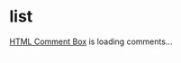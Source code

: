 # list
<html lang="ja">
 <head>
  <meta charset="utf-8" />
<style type="text/css">

  p {
color: #fffafa;
font-size: 1.5em;
 }
<!--
 .red {color:#ff0000;}
 .grey {color:#999999;}
 .snow {color:#fffafa;}
 .yellow {color:#ff0000; background:#ffff00;}
 .blue {color:#0000ff;}
 .white {color:#ffffff; blinking;}
 .waku {border:2px dotted #99cc66;
　　　　　　line-height: 200%;
　　　　　　padding: 10px;}
 -->

 #preview{
position: relative;
border: 3px solid #333;
background: #444;
padding: 5px;
display: none;
color: #FFF;
text-align: center;
}

#wrap {background:none} /*PC用の背景はオフ*/
body::before {
  content:"";
  display:block;
  position:fixed;
  top:0;
  left:0;
  z-index:-1;
  width:100%;
  height:100vh;
  background:url(https://torokoid.github.io/shiba/20190603_001.JPG) center/cover no-repeat; /*fixedをトル！*/
  -webkit-background-size:cover;/*Android4*/
  }

body {
background-color: rgba(0, 225, 0, 0.4); 
}
section {
background-color: rgba(0, 225, 0, 0.8);
}

@media	screen and (min-width: 540px),
screen and (orientation: landscape) {
   p.note { display: none; }
}



</style> 

<link href="https://cdnjs.cloudflare.com/ajax/libs/lightbox2/2.7.1/css/lightbox.css" rel="stylesheet">
   
</head>
<!--
<body onload="alert('雪路はんなりの会の記録〜〜(^o^)/')" onunload="alert('再会の時まで、元気でお過ごしくださいませ〜(^o^)/')">
-->
<div>
 <!--
<h1><span class="yellow"><marquee behavior="alternate">!!! クラス会名簿 !!!</marquee></span></h1>
<p><a href="https://torokoid.github.io/home">Home</a>><a href="https://torokoid.github.io/oizumi">2019年同期会</a>>クラス会名簿</p>
<!--
<p class="note">
  モバイル端末をお使いの場合は、画面を横向きにするとより見やすくご覧頂けます。
</p>

<!--
<br><br><br><br><br><br><br><br><br><br><br><br><br><br><br><br><br><br><br><br><br><br><br><br><br><br><br><br><br><br>
<a href="20190613_001.png" data-lightbox="abc"><img src="20190613_001.png" alt="サンプル画像" width="900" /></a>
<a href="20190613_002.png" data-lightbox="abc"><img src="20190613_002.png" alt="サンプル画像" width="900" /></a>
<a href="20190613_003.png" data-lightbox="abc"><img src="20190613_003.png" alt="サンプル画像" width="900" /></a>
<a href="20190613_004.png" data-lightbox="abc"><img src="20190613_004.png" alt="サンプル画像" width="900" /></a>
<a href="20190613_005.png" data-lightbox="abc"><img src="20190613_005.png" alt="サンプル画像" width="900" /></a>
<a href="20190613_006.png" data-lightbox="abc"><img src="20190613_006.png" alt="サンプル画像" width="900" /></a>
<a href="20190613_007.png" data-lightbox="abc"><img src="20190613_007.png" alt="サンプル画像" width="900" /></a>
<a href="20190613_008.png" data-lightbox="abc"><img src="20190613_008.png" alt="サンプル画像" width="900" /></a>
<a href="20190613_009.png" data-lightbox="abc"><img src="20190613_009.png" alt="サンプル画像" width="900" /></a>
<a href="20190613_010.png" data-lightbox="abc"><img src="20190613_010.png" alt="サンプル画像" width="900" /></a>
<a href="20190613_011.png" data-lightbox="abc"><img src="20190613_011.png" alt="サンプル画像" width="900" /></a>
<a href="20190613_012.png" data-lightbox="abc"><img src="20190613_012.png" alt="サンプル画像" width="900" /></a>
<!--
<a href="IMG.pdf" data-lightbox="abc"><img src="IMG.pdf" alt="サンプル画像" width="900" /></a>
<a href="IMG_0001.pdf" data-lightbox="abc"><img src="IMG_0001.pdf" alt="サンプル画像" width="900" /></a>
<a href="IMG_0002.pdf" data-lightbox="abc"><img src="IMG_0002.pdf" alt="サンプル画像" width="900" /></a>
<a href="IMG_0003.pdf" data-lightbox="abc"><img src="IMG_0003.pdf" alt="サンプル画像" width="900" /></a>
<a href="IMG_0004.pdf" data-lightbox="abc"><img src="IMG_0004.pdf" alt="サンプル画像" width="900" /></a>
<a href="IMG_0005.pdf" data-lightbox="abc"><img src="IMG_0005.pdf" alt="サンプル画像" width="900" /></a>
<a href="IMG_0006.pdf" data-lightbox="abc"><img src="IMG_0006.pdf" alt="サンプル画像" width="900" /></a>
<a href="IMG_0007.pdf" data-lightbox="abc"><img src="IMG_0007.pdf" alt="サンプル画像" width="900" /></a>
<a href="IMG_0008.pdf" data-lightbox="abc"><img src="IMG_0008.pdf" alt="サンプル画像" width="900" /></a>
<a href="IMG_0009.pdf" data-lightbox="abc"><img src="IMG_0009.pdf" alt="サンプル画像" width="900" /></a>
<a href="IMG_0010.pdf" data-lightbox="abc"><img src="IMG_0010.pdf" alt="サンプル画像" width="900" /></a>
<a href="IMG_0011.pdf" data-lightbox="abc"><img src="IMG_0011.pdf" alt="サンプル画像" width="900" /></a>
-->
<!--
<br><br><br><br><br><br><br><br><br><br><br><br><br><br><br><br><br><br><br><br><br><br><br><br><br><br><br><br><br><br>
</div>
<!--
<section><span class="blue">
<!-- begin wwww.htmlcommentbox.com -->
 <div id="HCB_comment_box"><a href="http://www.htmlcommentbox.com">HTML Comment Box</a> is loading comments...</div>
 <link rel="stylesheet" type="text/css" href="//www.htmlcommentbox.com/static/skins/bootstrap/twitter-bootstrap.css?v=0" />
 <script type="text/javascript" id="hcb"> /*<!--*/ if(!window.hcb_user){hcb_user={};} (function(){var s=document.createElement("script"), l=hcb_user.PAGE || (""+window.location).replace(/'/g,"%27"), h="//www.htmlcommentbox.com";s.setAttribute("type","text/javascript");s.setAttribute("src", h+"/jread?page="+encodeURIComponent(l).replace("+","%2B")+"&opts=16862&num=10&ts=1549107119172");if (typeof s!="undefined") document.getElementsByTagName("head")[0].appendChild(s);})(); /*-->*/ </script>
<!-- end www.htmlcommentbox.com -->
</span></section>




<!--
<br><br><br><br><br><br><br><br><br><br><br><br><br><br><br><br><br><br><br><br><br><br><br><br><br><br><br><br><br>
<br><br><br><br><br><br><br><br><br><br>

<a href="https://torokoid.github.io/oizumi">大泉高校30期のHP　← リンクあり</a>


<!--
<script src="https://code.jquery.com/jquery-1.12.4.min.js" type="text/javascript"></script>
<script src="https://cdnjs.cloudflare.com/ajax/libs/lightbox2/2.7.1/js/lightbox.min.js" type="text/javascript"></script>

<br><br>

<script type='text/javascript' src='https://torokoid.github.io/shiba/jquery.js?ver=1.12.4'></script>
<script src="https://torokoid.github.io/shiba/jquery.goup.min.js"></script>
<script src="https://torokoid.github.io/shiba/my.js"></script> 

<!-- フッタ -->
 <footer>
 <span class="white">Copyright 2019/06/12 Pe-Young(S.Hada)</span>
 </footer>
